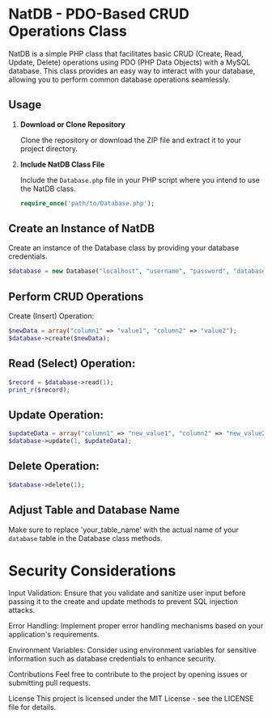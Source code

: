 # NatDB - PDO-Based CRUD Operations Class

NatDB is a simple PHP class that facilitates basic CRUD (Create, Read, Update, Delete) operations using PDO (PHP Data Objects) with a MySQL database. This class provides an easy way to interact with your database, allowing you to perform common database operations seamlessly.

## Usage

1. **Download or Clone Repository**

   Clone the repository or download the ZIP file and extract it to your project directory.

2. **Include NatDB Class File**

   Include the `Database.php` file in your PHP script where you intend to use the NatDB class.

   ```php
   require_once('path/to/Database.php');
   ```

## Create an Instance of NatDB
Create an instance of the Database class by providing your database credentials.

  ```php
$database = new Database("localhost", "username", "password", "database_name");
   ```

## Perform CRUD Operations
Create (Insert) Operation:

  ```php
$newData = array("column1" => "value1", "column2" => "value2");
$database->create($newData);

   ```

## Read (Select) Operation:

  ```php
$record = $database->read(1);
print_r($record);

   ```

## Update Operation:

  ```php
$updateData = array("column1" => "new_value1", "column2" => "new_value2");
$database->update(1, $updateData);
  ```

## Delete Operation:

  ```php
$database->delete(1);
  ```


## Adjust Table and Database Name

Make sure to replace 'your_table_name' with the actual name of your `database` table in the Database class methods.

# Security Considerations
Input Validation:
Ensure that you validate and sanitize user input before passing it to the create and update methods to prevent SQL injection attacks.

Error Handling:
Implement proper error handling mechanisms based on your application's requirements.

Environment Variables:
Consider using environment variables for sensitive information such as database credentials to enhance security.

Contributions
Feel free to contribute to the project by opening issues or submitting pull requests.

License
This project is licensed under the MIT License - see the LICENSE file for details.
